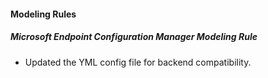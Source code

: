 
#### Modeling Rules

##### Microsoft Endpoint Configuration Manager Modeling Rule

- Updated the YML config file for backend compatibility.
